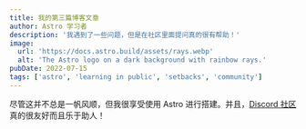 ```yaml
---
title: 我的第三篇博客文章
author: Astro 学习者
description: '我遇到了一些问题，但是在社区里面提问真的很有帮助！'
image:
  url: 'https://docs.astro.build/assets/rays.webp'
  alt: 'The Astro logo on a dark background with rainbow rays.'
pubDate: 2022-07-15
tags: ['astro', 'learning in public', 'setbacks', 'community']
---
```


尽管这并不总是一帆风顺，但我很享受使用 Astro 进行搭建。并且，[Discord 社区](https://astro.build/chat)真的很友好而且乐于助人！
